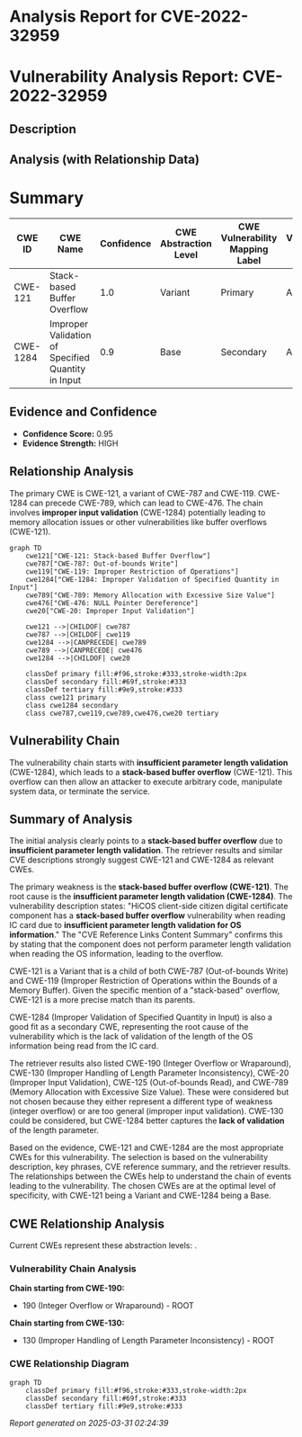 # Analysis Report for CVE-2022-32959

# Vulnerability Analysis Report: CVE-2022-32959

## Description



## Analysis (with Relationship Data)

# Summary
| CWE ID | CWE Name | Confidence | CWE Abstraction Level | CWE Vulnerability Mapping Label | CWE-Vulnerability Mapping Notes |
|---|---|---|---|---|---|
| CWE-121 | Stack-based Buffer Overflow | 1.0 | Variant | Primary | Allowed |
| CWE-1284 | Improper Validation of Specified Quantity in Input | 0.9 | Base | Secondary | Allowed |

## Evidence and Confidence

*   **Confidence Score:** 0.95
*   **Evidence Strength:** HIGH

## Relationship Analysis
The primary CWE is CWE-121, a variant of CWE-787 and CWE-119. CWE-1284 can precede CWE-789, which can lead to CWE-476. The chain involves **improper input validation** (CWE-1284) potentially leading to memory allocation issues or other vulnerabilities like buffer overflows (CWE-121).

```mermaid
graph TD
    cwe121["CWE-121: Stack-based Buffer Overflow"]
    cwe787["CWE-787: Out-of-bounds Write"]
    cwe119["CWE-119: Improper Restriction of Operations"]
    cwe1284["CWE-1284: Improper Validation of Specified Quantity in Input"]
    cwe789["CWE-789: Memory Allocation with Excessive Size Value"]
    cwe476["CWE-476: NULL Pointer Dereference"]
    cwe20["CWE-20: Improper Input Validation"]

    cwe121 -->|CHILDOF| cwe787
    cwe787 -->|CHILDOF| cwe119
    cwe1284 -->|CANPRECEDE| cwe789
    cwe789 -->|CANPRECEDE| cwe476
    cwe1284 -->|CHILDOF| cwe20

    classDef primary fill:#f96,stroke:#333,stroke-width:2px
    classDef secondary fill:#69f,stroke:#333
    classDef tertiary fill:#9e9,stroke:#333
    class cwe121 primary
    class cwe1284 secondary
    class cwe787,cwe119,cwe789,cwe476,cwe20 tertiary
```

## Vulnerability Chain
The vulnerability chain starts with **insufficient parameter length validation** (CWE-1284), which leads to a **stack-based buffer overflow** (CWE-121). This overflow can then allow an attacker to execute arbitrary code, manipulate system data, or terminate the service.

## Summary of Analysis
The initial analysis clearly points to a **stack-based buffer overflow** due to **insufficient parameter length validation**. The retriever results and similar CVE descriptions strongly suggest CWE-121 and CWE-1284 as relevant CWEs.

The primary weakness is the **stack-based buffer overflow (CWE-121)**. The root cause is the **insufficient parameter length validation (CWE-1284)**. The vulnerability description states: "HiCOS client-side citizen digital certificate component has a **stack-based buffer overflow** vulnerability when reading IC card due to **insufficient parameter length validation for OS information**." The "CVE Reference Links Content Summary" confirms this by stating that the component does not perform parameter length validation when reading the OS information, leading to the overflow.

CWE-121 is a Variant that is a child of both CWE-787 (Out-of-bounds Write) and CWE-119 (Improper Restriction of Operations within the Bounds of a Memory Buffer). Given the specific mention of a "stack-based" overflow, CWE-121 is a more precise match than its parents.

CWE-1284 (Improper Validation of Specified Quantity in Input) is also a good fit as a secondary CWE, representing the root cause of the vulnerability which is the lack of validation of the length of the OS information being read from the IC card.

The retriever results also listed CWE-190 (Integer Overflow or Wraparound), CWE-130 (Improper Handling of Length Parameter Inconsistency), CWE-20 (Improper Input Validation), CWE-125 (Out-of-bounds Read), and CWE-789 (Memory Allocation with Excessive Size Value). These were considered but not chosen because they either represent a different type of weakness (integer overflow) or are too general (improper input validation). CWE-130 could be considered, but CWE-1284 better captures the **lack of validation** of the length parameter.

Based on the evidence, CWE-121 and CWE-1284 are the most appropriate CWEs for this vulnerability. The selection is based on the vulnerability description, key phrases, CVE reference summary, and the retriever results. The relationships between the CWEs help to understand the chain of events leading to the vulnerability. The chosen CWEs are at the optimal level of specificity, with CWE-121 being a Variant and CWE-1284 being a Base.


## CWE Relationship Analysis

Current CWEs represent these abstraction levels: .


### Vulnerability Chain Analysis

**Chain starting from CWE-190:**
- 190 (Integer Overflow or Wraparound) - ROOT


**Chain starting from CWE-130:**
- 130 (Improper Handling of Length Parameter Inconsistency) - ROOT



### CWE Relationship Diagram

```mermaid
graph TD
    classDef primary fill:#f96,stroke:#333,stroke-width:2px
    classDef secondary fill:#69f,stroke:#333
    classDef tertiary fill:#9e9,stroke:#333
```



*Report generated on 2025-03-31 02:24:39*
